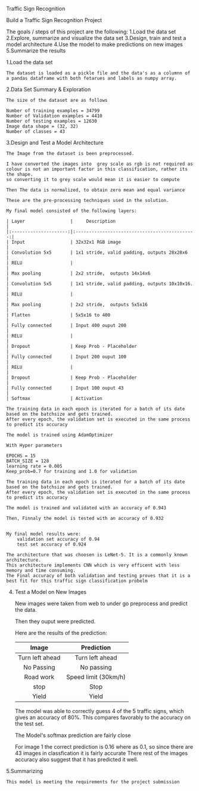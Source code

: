 Traffic Sign Recognition

Build a Traffic Sign Recognition Project

The goals / steps of this project are the following:
	1.Load the data set 
	2.Explore, summarize and visualize the data set
	3.Design, train and test a model architecture
	4.Use the model to make predictions on new images
	5.Summarize the results

1.Load the data set

	The dataset is loaded as a pickle file and the data's as a columnn of a pandas dataframe with both fetarues and labels as numpy array.	
	
2.Data Set Summary & Exploration

	The size of the dataset are as follows

	Number of training examples = 34799
	Number of Validation examples = 4410
	Number of testing examples = 12630
	Image data shape = (32, 32)
	Number of classes = 43

3.Design and Test a Model Architecture

	The Image from the dataset is been preprocessed.
	
	I have converted the images into  grey scale as rgb is not required as colour is not an important factor in this classification, rather its the shape.
	so converting it to grey scale would mean it is easier to compute
	
	Then The data is normalized, to obtain zero mean and equal variance
	
	These are the pre-processing techniques used in the solution.
	
	My final model consisted of the following layers:

	| Layer         		|     Description	        					| 
	|:---------------------:|:---------------------------------------------:| 
	| Input         		| 32x32x1 RGB image   							| 
	| Convolution 5x5     	| 1x1 stride, valid padding, outputs 28x28x6 	|
	| RELU					|												|
	| Max pooling	      	| 2x2 stride,  outputs 14x14x6 					|	
	| Convolution 5x5	    | 1x1 stride, valid padding, outputs 10x10x16.  |
	| RELU					|												|
	| Max pooling	      	| 2x2 stride,  outputs 5x5x16					|
	| Flatten				| 5x5x16 to 400									|
	| Fully connected		| Input 400 ouput 200        					|
	| RELU					|         										|
	| Dropout				| Keep Prob - Placeholder						|
	| Fully connected		| Input 200 ouput 100        					|
	| RELU					|         										|
	| Dropout				| Keep Prob - Placeholder						|
	| Fully connected		| Input 100 ouput 43        					|
	| Softmax				| Activation

	The training data in each epoch is iterated for a batch of its date based on the batchsize and gets trained.
	After every epoch, the validation set is executed in the same process to predict its accuracy
	
	The model is trained using AdamOptimizer
	
	With Hyper parameters
	
	EPOCHS = 15
	BATCH_SIZE = 128
	learning rate = 0.005
	Keep_prob=0.7 for training and 1.0 for validation
	
	The training data in each epoch is iterated for a batch of its date based on the batchsize and gets trained.
	After every epoch, the validation set is executed in the same process to predict its accuracy
	
	The model is trained and validated with an accuracy of 0.943
	
	Then, Finnaly the model is tested with an accuracy of 0.932


	My final model results were:
		validation set accuracy of 0.94 
		test set accuracy of 0.924

	The architecture that was choosen is LeNet-5. It is a commonly known architecture.
	This architecture implements CNN which is very efficent with less memory and time consuming.
	The Final accuracy of both validation and testing proves that it is a best fit for this traffic sign classification probelm
 
4. Test a Model on New Images

	New images were taken from web to under go preprocess and predict the data.
	
	Then they ouput were predicted.

	Here are the results of the prediction:

	| Image			        |     Prediction	        					| 
	|:---------------------:|:---------------------------------------------:| 
	| Turn left ahead	    | Turn left ahead  								| 
	| No Passing     		| No passing 									|
	| Road work				| Speed limit (30km/h)							|
	| stop	      			| Stop							 				|
	| Yield					| Yield      									|


	The model was able to correctly guess 4 of the 5 traffic signs, which gives an accuracy of 80%. This compares favorably to the accuracy on the test set.
	
	The Model's softmax prediction are fairly close 
	
	For image 1 the correct prediction is 0.16 where as 0.1, so since there are 43 images in classfication it is fairly accurate
	There rest of the images accuracy also suggest that it has predicted it well.
	

5.Summarizing

	This model is meeting the requirements for the project submission 


	

